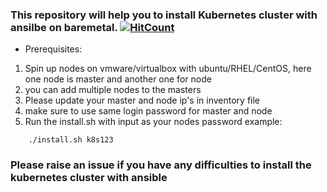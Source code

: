 ### This repository will help you to install Kubernetes cluster with ansilbe on baremetal. [![HitCount](http://hits.dwyl.com/angudadevops/kubernetes_baremetal.svg)](http://hits.dwyl.com/angudadevops/kubernetes_baremetal)

- Prerequisites: 
1. Spin up nodes on vmware/virtualbox with ubuntu/RHEL/CentOS, here one node is master and another one for node
2. you can add multiple nodes to the masters 
3. Please update your master and node ip's in inventory file
4. make sure to use same login password for master and node
5. Run the install.sh with input as your nodes password 
example: 
```
    ./install.sh k8s123
```
### Please raise an issue if you have any difficulties to install the kubernetes cluster with ansible 





